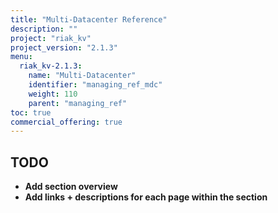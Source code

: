 ```yaml
---
title: "Multi-Datacenter Reference"
description: ""
project: "riak_kv"
project_version: "2.1.3"
menu:
  riak_kv-2.1.3:
    name: "Multi-Datacenter"
    identifier: "managing_ref_mdc"
    weight: 110
    parent: "managing_ref"
toc: true
commercial_offering: true
---
```


## TODO

- **Add section overview**
- **Add links + descriptions for each page within the section**
